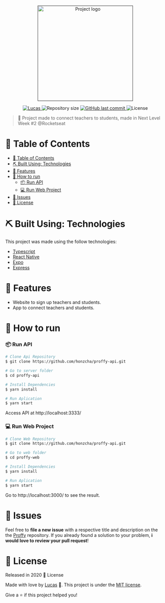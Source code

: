<p align="center">
  <a href="" rel="noopener">
 <img width=300px height=300px src="src\assets\images\landing.svg" alt="Project logo"></a>
</p>

<p align="center">	
<a href="https://www.linkedin.com/in/lucashgarcia/">
  <img alt="Lucas" src="https://img.shields.io/badge/-Lucas-8257E5?style=flat&logo=Linkedin&logoColor=white" />
  </a>
  
  <img alt="Repository size" src="https://img.shields.io/github/repo-size/honzcha/proffy-api?color=774DD6">


  <a href="https://github.com/honzcha/proffy-api/commits/master">
    <img alt="GitHub last commit" src="https://img.shields.io/github/last-commit/honzcha/proffy-api?color=774DD6">
  </a> 
  <img alt="License" src="https://img.shields.io/badge/license-MIT-8257E5">

</p>

> 🚀 Project made to connect teachers to students, made in Next Level Week #2 @Rocketseat

# 📌 Table of Contents

- [📌 Table of Contents](#-table-of-contents)
- [⛏️ Built Using: Technologies](#️-built-using-technologies)
- [🚀 Features](#-features)
- [👷 How to run](#-how-to-run)
    - [📦 Run API](#-run-api)
    - [💻 Run Web Project](#-run-web-project)
- [🐛 Issues](#-issues)
- [📕 License](#-license)



# ⛏️ Built Using: Technologies
This project was made using the follow technologies:
<ul>
  <li><a href="https://www.typescriptlang.org/">Typescript</a></li>
  <li><a href="https://reactnative.dev/">React Native</a></li>
  <li><a href="https://expo.io/">Expo</a></li>
  <li><a href="https://expressjs.com/en/api.html#express">Express</a></li>
</ul>

# 🚀 Features

* Website to sign up teachers and students.
* App to connect teachers and students.

# 👷 How to run

### 📦 Run API

```bash
# Clone Api Repository
$ git clone https://github.com/honzcha/proffy-api.git

# Go to server folder
$ cd proffy-api

# Install Dependencies
$ yarn install

# Run Aplication
$ yarn start
```
Access API at http://localhost:3333/

### 💻 Run Web Project

```bash
# Clone Web Repository
$ git clone https://github.com/honzcha/proffy-api.git

# Go to web folder
$ cd proffy-web

# Install Dependencies
$ yarn install

# Run Aplication
$ yarn start
```
Go to http://localhost:3000/ to see the result.

# 🐛 Issues

Feel free to **file a new issue** with a respective title and description on the the [Proffy](https://github.com/honzcha/proffy-api/issues) repository. If you already found a solution to your problem, **i would love to review your pull request**!

# 📕 License

Released in 2020 📕 License

Made with love by [Lucas](https://github.com/honzcha) 🚀.
This project is under the [MIT license](https://github.com/honzcha/proffy-api/master/LICENSE).


Give a ⭐️ if this project helped you!